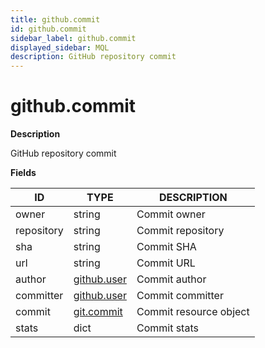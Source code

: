 ```yaml
---
title: github.commit
id: github.commit
sidebar_label: github.commit
displayed_sidebar: MQL
description: GitHub repository commit
---
```


# github.commit

**Description**

GitHub repository commit

**Fields**

| ID         | TYPE                          | DESCRIPTION            |
| ---------- | ----------------------------- | ---------------------- |
| owner      | string                        | Commit owner           |
| repository | string                        | Commit repository      |
| sha        | string                        | Commit SHA             |
| url        | string                        | Commit URL             |
| author     | [github.user](github.user.md) | Commit author          |
| committer  | [github.user](github.user.md) | Commit committer       |
| commit     | [git.commit](git.commit.md)   | Commit resource object |
| stats      | dict                          | Commit stats           |

